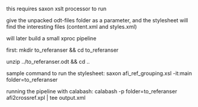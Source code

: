 this requires saxon xslt processor to run

give the unpacked odt-files folder as a parameter, and the stylesheet will find the interesting files (content.xml and styles.xml)

will later build a small xproc pipeline

first:
mkdir to_referanser && cd to_referanser

unzip ../to_referanser.odt && cd ..

sample command to run the stylesheet:
saxon afi_ref_grouping.xsl -it:main folder=to_referanser

running the pipeline with calabash:
calabash -p folder=to_referanser afi2crossref.xpl | tee output.xml
